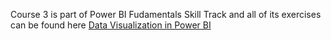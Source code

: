 Course 3 is part of Power BI Fudamentals Skill Track and all of its exercises can be found here
[Data Visualization in Power BI](https://github.com/xShaimaa/DataCamp-Power-BI-Fundamentals-Skill-Track/tree/master/03-Data-Visualization-in-Power-BI/) 